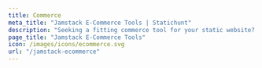 ```yaml
---
title: Commerce
meta_title: "Jamstack E-Commerce Tools | Statichunt"
description: "Seeking a fitting commerce tool for your static website? These are the perfect options for you"
page_title: "Jamstack E-Commerce Tools"
icon: /images/icons/ecommerce.svg
url: "/jamstack-ecommerce"
---
```

